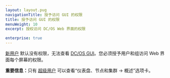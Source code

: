 ```yaml
---
layout: layout.pug
navigationTitle: 授予访问 GUI 的权限 
title: 授予访问 GUI 的权限 
menuWeight: 10
excerpt: 授权访问 DC/OS Web 界面的权限 

enterprise: true
---
```



[新用户](/dcos/cn/1.11/security/ent/users-groups/) 默认没有权限，无法查看 [DC/OS GUI](/dcos/cn/1.11/gui/)。您必须授予用户和组访问 Web 界面每个屏幕的权限。

<p class="message--important"><strong>重要信息：</strong>只有 <a href="/cn/1.11/security/ent/perms-reference/#superuser">超级用户</a> 可以查看“仪表盘、节点和集群 -> 概述”选项卡。</p>


